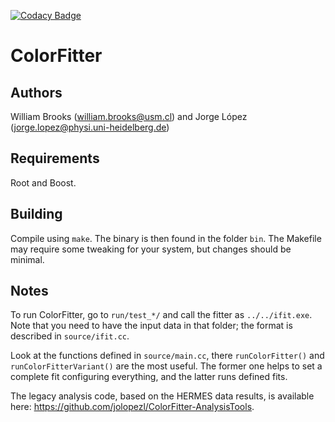 [![Codacy Badge](https://api.codacy.com/project/badge/Grade/7198b51fe96c4c16a4d2b6a51d3e5cb5)](https://www.codacy.com?utm_source=github.com&amp;utm_medium=referral&amp;utm_content=jolopezl/ColorFitter&amp;utm_campaign=Badge_Grade)

# ColorFitter
## Authors
William Brooks (<william.brooks@usm.cl>) and Jorge López (<jorge.lopez@physi.uni-heidelberg.de>)

## Requirements
Root and Boost.

## Building
Compile using `make`. The binary is then found in the folder `bin`. The Makefile may require some tweaking for your system, but changes should be minimal.

## Notes
To run ColorFitter, go to `run/test_*/` and call the fitter as `../../ifit.exe`. Note that you need to have the input data in that folder; the format is described in `source/ifit.cc`.

Look at the functions defined in `source/main.cc`, there `runColorFitter()` and `runColorFitterVariant()` are the most useful. The former one helps to set a complete fit configuring everything, and the latter runs defined fits.

The legacy analysis code, based on the HERMES data results, is available here: https://github.com/jolopezl/ColorFitter-AnalysisTools.
